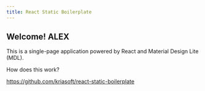 ```yaml
---
title: React Static Boilerplate
---
```


## Welcome! ALEX

This is a single-page application powered by React and Material Design Lite (MDL).

How does this work?

https://github.com/kriasoft/react-static-boilerplate

